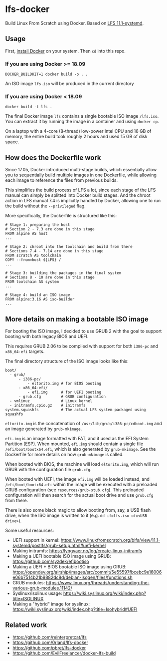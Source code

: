 # lfs-docker

Build Linux From Scratch using Docker.
Based on [LFS 11.1-systemd](https://www.linuxfromscratch.org/lfs/view/11.1-systemd).

## Usage

First, [install Docker](https://docs.docker.com/get-docker/) on your system.
Then `cd` into this repo.

### If you are using Docker >= 18.09
```
DOCKER_BUILDKIT=1 docker build -o . .
```
An ISO image `lfs.iso` will be produced in the current directory

### If you are using Docker < 18.09
```
docker build -t lfs .
```

The final Docker image `lfs` contains a single bootable ISO image `/lfs.iso`.
You can extract it by running the image in a container and using `docker cp`.

On a laptop with a 4-core (8-thread) low-power Intel CPU and 16 GB of memory,
the entire build took roughly 2 hours and used 15 GB of disk space.

## How does the Dockerfile work

Since 17.05, Docker introduced multi-stage builds, which essentially allow you
to sequentially build multiple images in one Dockerfile, while allowing each image
to reference the files from previous builds.

This simplifies the build process of LFS a lot, since each stage of the LFS manual
can simply be splitted into Docker build stages.
And the chroot action in LFS manual 7.4 is implicitly handled by Docker, allowing one to
run the build without the `--privileged` flag.

More specifically, the Dockerfile is structured like this:
```
# Stage 1: preparing the host
# Section 2 - 7.3 are done in this stage
FROM alpine AS host
...

# Stage 2: chroot into the toolchain and build from there
# Sections 7.4 - 7.14 are done in this stage
FROM scratch AS toolchain
COPY --from=host ${LFS} /
...

# Stage 3: building the packages in the final system
# Sections 8 - 10 are done in this stage
FROM toolchain AS system
...

# Stage 4: build an ISO image
FROM alpine:3.16 AS iso-builder
...
```

## More details on making a bootable ISO image

For booting the ISO image, I decided to use GRUB 2 with the
goal to support booting with both legacy BIOS and UEFI.

This requires GRUB 2.06 to be compiled with support for both `i386-pc` and `x86_64-efi` targets.

The final directory structure of the ISO image looks like this:
```
boot/
  - grub/
      - i386-pc/
          - eltorito.img # for BIOS booting
      - x86_64-efi/
          - efi.img      # for UEFI booting
      - grub.cfg         # GRUB configuration
  - vmlinuz              # Linux kernel
  - initramfs.cpio.gz    # initramfs
system.squashfs          # The actual LFS system packaged using squashfs
```

`eltorito.img` is the concatenation of `/usr/lib/grub/i386-pc/cdboot.img` and an image generated by `grub-mkimage`.

`efi.img` is an image formatted with FAT, and it used as the EFI System Partition (ESP).
When mounted, `efi.img` should contain a single file `/efi/boot/bootx64.efi`,
which is also generated by `grub-mkimage`.
See the Dockerfile for more details on how `grub-mkimage` is called.

When booted with BIOS, the machine will load `eltorito.img`,
which will run GRUB with the configuration file `grub.cfg`.

When booted with UEFI, the image `efi.img` will be loaded instead, and `/efi/boot/bootx64.efi`
within the image will be executed with a preloaded GRUB configuration (see `resources/grub-stub.cfg`).
This preloaded configuration will then search for the actual boot drive and use `grub.cfg` from there.

There is also some black magic to allow booting from, say, a USB flash drive, when the ISO image is written to it (e.g. `dd if=lfs.iso of=<USB drive>`).

Some useful resources:
- UEFI support in kernel: https://www.linuxfromscratch.org/blfs/view/11.1-systemd/postlfs/grub-setup.html#uefi-kernel
- Making initramfs: https://lyngvaer.no/log/create-linux-initramfs
- Making a UEFI bootable ISO image using GRUB: https://github.com/syzdek/efibootiso
- Making a UEFI + BIOS bootable ISO image using GRUB: https://opendev.org/airship/images/src/commit/5e55597fbcebc9e16006e06b7514b21b9882dc8d/debian-isogen/files/functions.sh
- GRUB modules: https://www.linux.org/threads/understanding-the-various-grub-modules.11142/
- Syslinux/isolinux usage: https://wiki.syslinux.org/wiki/index.php?title=ISOLINUX
- Making a "hybrid" image for syslinux: https://wiki.syslinux.org/wiki/index.php?title=Isohybrid#UEFI

## Related work

- https://github.com/reinterpretcat/lfs
- https://github.com/0rland/lfs-docker
- https://github.com/pbret/lfs-docker
- https://github.com/EvilFreelancer/docker-lfs-build
